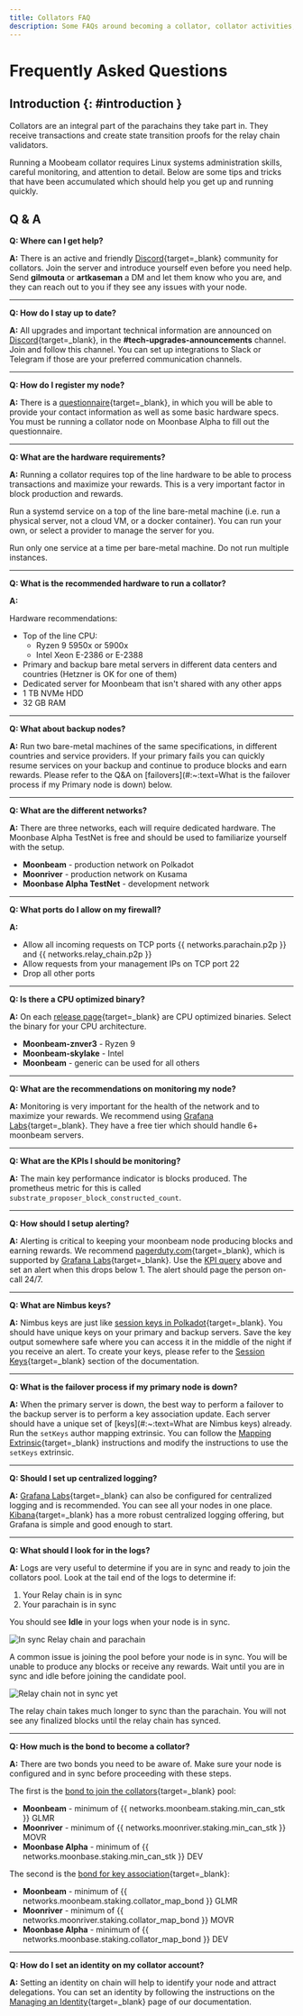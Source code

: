 ```yaml
---
title: Collators FAQ
description: Some FAQs around becoming a collator, collator activities, and things to be aware of when running and operating a collator node on Moonbeam.
---
```


# Frequently Asked Questions

## Introduction {: #introduction }

Collators are an integral part of the parachains they take part in. They receive transactions and create state transition proofs for the relay chain validators.

Running a Moobeam collator requires Linux systems administration skills, careful monitoring, and attention to detail. Below are some tips and tricks that have been accumulated which should help you get up and running quickly.

## Q & A

**Q: Where can I get help?**

**A:** There is an active and friendly [Discord](https://discord.com/invite/RyVefR79FA){target=\_blank} community for collators. Join the server and introduce yourself even before you need help. Send **gilmouta** or **artkaseman** a DM and let them know who you are, and they can reach out to you if they see any issues with your node.

***

**Q: How do I stay up to date?**

**A:** All upgrades and important technical information are announced on [Discord](https://discord.com/invite/PhfEbKYqak){target=\_blank}, in the **#tech-upgrades-announcements** channel. Join and follow this channel. You can set up integrations to Slack or Telegram if those are your preferred communication channels.

***

**Q: How do I register my node?**

**A:** There is a [questionnaire](https://docs.google.com/forms/d/e/1FAIpQLSfjmcXdiOXWtquYlBhdgXBunCKWHadaQCgPuBtzih1fd0W3aA/viewform){target=\_blank}, in which you will be able to provide your contact information as well as some basic hardware specs. You must be running a collator node on Moonbase Alpha to fill out the questionnaire.

***

**Q: What are the hardware requirements?**

**A:** Running a collator requires top of the line hardware to be able to process transactions and maximize your rewards. This is a very important factor in block production and rewards.

Run a systemd service on a top of the line bare-metal machine (i.e. run a physical server, not a cloud VM, or a docker container). You can run your own, or select a provider to manage the server for you.

Run only one service at a time per bare-metal machine. Do not run multiple instances.

***

**Q: What is the recommended hardware to run a collator?**

**A:**

Hardware recommendations:

- Top of the line CPU:
    - Ryzen 9 5950x or 5900x
    - Intel Xeon E-2386 or E-2388
- Primary and backup bare metal servers in different data centers and countries (Hetzner is OK for one of them)
- Dedicated server for Moonbeam that isn't shared with any other apps
- 1 TB NVMe HDD
- 32 GB RAM

***

**Q: What about backup nodes?**

**A:** Run two bare-metal machines of the same specifications, in different countries and service providers. If your primary fails you can quickly resume services on your backup and continue to produce blocks and earn rewards. Please refer to the Q&A on [failovers](#:~:text=What is the failover process if my Primary node is down) below.

***

**Q: What are the different networks?**

**A:** There are three networks, each will require dedicated hardware. The Moonbase Alpha TestNet is free and should be used to familiarize yourself with the setup.

- **Moonbeam** - production network on Polkadot
- **Moonriver** - production network on Kusama
- **Moonbase Alpha TestNet** - development network

***

**Q: What ports do I allow on my firewall?**

**A:**

- Allow all incoming requests on TCP ports {{ networks.parachain.p2p }} and {{ networks.relay_chain.p2p }}
- Allow requests from your management IPs on TCP port 22
- Drop all other ports

***

**Q: Is there a CPU optimized binary?**

**A:** On each [release page](https://github.com/moonbeam-foundation/moonbeam/releases){target=\_blank} are CPU optimized binaries. Select the binary for your CPU architecture.

- **Moonbeam-znver3** - Ryzen 9
- **Moonbeam-skylake** - Intel
- **Moonbeam** - generic can be used for all others

***

**Q: What are the recommendations on monitoring my node?**

**A:** Monitoring is very important for the health of the network and to maximize your rewards. We recommend using [Grafana Labs](https://grafana.com){target=\_blank}. They have a free tier which should handle 6+ moonbeam servers.

***

**Q: What are the KPIs I should be monitoring?**

**A:** The main key performance indicator is blocks produced. The prometheus metric for this is called `substrate_proposer_block_constructed_count`.  

***

**Q: How should I setup alerting?**

**A:** Alerting is critical to keeping your moonbeam node producing blocks and earning rewards. We recommend [pagerduty.com](https://www.pagerduty.com){target=\_blank}, which is supported by [Grafana Labs](https://grafana.com){target=\_blank}. Use the [KPI query](#:~:text=substrate_proposer_block_constructed_count) above and set an alert when this drops below 1. The alert should page the person on-call 24/7.  

***

**Q: What are Nimbus keys?**

**A:** Nimbus keys are just like [session keys in Polkadot](https://wiki.polkadot.network/docs/learn-keys#session-keys){target=\_blank}. You should have unique keys on your primary and backup servers. Save the key output somewhere safe where you can access it in the middle of the night if you receive an alert. To create your keys, please refer to the [Session Keys](/node-operators/networks/collators/account-management/#session-keys){target=\_blank} section of the documentation.

***

**Q: What is the failover process if my primary node is down?**

**A:** When the primary server is down, the best way to perform a failover to the backup server is to perform a key association update. Each server should have a unique set of [keys](#:~:text=What are Nimbus keys) already. Run the `setKeys` author mapping extrinsic. You can follow the [Mapping Extrinsic](/node-operators/networks/collators/account-management/#mapping-extrinsic){target=\_blank} instructions and modify the instructions to use the `setKeys` extrinsic.

***

**Q: Should I set up centralized logging?**

**A:** [Grafana Labs](https://grafana.com){target=\_blank} can also be configured for centralized logging and is recommended. You can see all your nodes in one place. [Kibana](https://www.elastic.co/kibana){target=\_blank} has a more robust centralized logging offering, but Grafana is simple and good enough to start.

***

**Q: What should I look for in the logs?**

**A:** Logs are very useful to determine if you are in sync and ready to join the collators pool. Look at the tail end of the logs to determine if: 

1. Your Relay chain is in sync
2. Your parachain is in sync

You should see **Idle** in your logs when your node is in sync.

![In sync Relay chain and parachain](/images/node-operators/networks/collators/account-management/account-1.webp)

A common issue is joining the pool before your node is in sync. You will be unable to produce any blocks or receive any rewards. Wait until you are in sync and idle before joining the candidate pool.

![Relay chain not in sync yet](/images/node-operators/networks/faq/full-node-docker-2.webp)

The relay chain takes much longer to sync than the parachain. You will not see any finalized blocks until the relay chain has synced.

***

**Q: How much is the bond to become a collator?**

**A:** There are two bonds you need to be aware of. Make sure your node is configured and in sync before proceeding with these steps.

The first is the [bond to join the collators](/node-operators/networks/collators/activities/#become-a-candidate){target=\_blank} pool:

- **Moonbeam** - minimum of {{ networks.moonbeam.staking.min_can_stk }} GLMR
- **Moonriver** - minimum of {{ networks.moonriver.staking.min_can_stk }} MOVR
- **Moonbase Alpha** - minimum of {{ networks.moonbase.staking.min_can_stk }} DEV

The second is the [bond for key association](/node-operators/networks/collators/account-management/#mapping-bonds){target=\_blank}:

- **Moonbeam** - minimum of {{ networks.moonbeam.staking.collator_map_bond }} GLMR
- **Moonriver** - minimum of {{ networks.moonriver.staking.collator_map_bond }} MOVR
- **Moonbase Alpha** - minimum of {{ networks.moonbase.staking.collator_map_bond }} DEV

***

**Q: How do I set an identity on my collator account?**  

**A:** Setting an identity on chain will help to identify your node and attract delegations. You can set an identity by following the instructions on the [Managing an Identity](/tokens/manage/identity/){target=\_blank} page of our documentation.
